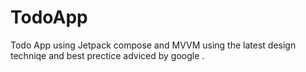 # TodoApp
Todo App using Jetpack compose and MVVM using the latest design techniqe and best prectice adviced by google .
